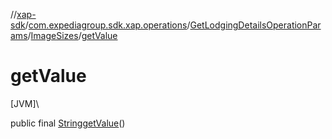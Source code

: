 //[xap-sdk](../../../../index.md)/[com.expediagroup.sdk.xap.operations](../../index.md)/[GetLodgingDetailsOperationParams](../index.md)/[ImageSizes](index.md)/[getValue](get-value.md)

# getValue

[JVM]\

public final [String](https://docs.oracle.com/javase/8/docs/api/java/lang/String.html)[getValue](get-value.md)()
